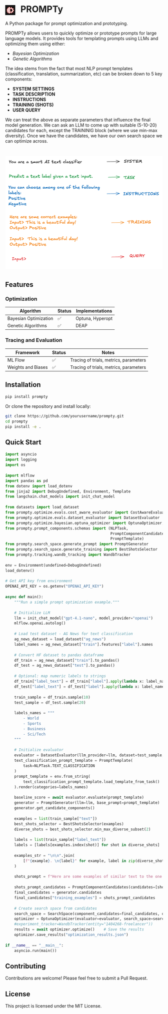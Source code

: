 <h1>
  <img src="assets/icon.png" width="32" alt="Logo" style="vertical-align: middle; margin-right: 10px;"/>
  PROMPTy
</h1>

A Python package for prompt optimization and prototyping.

PROMPTy allows users to quickly optimize or prototype prompts for large language models. It provides tools for templating prompts using LLMs and optimizing them using either:

- *Bayesian Optimization*
- *Genetic Algorithms*

The idea stems from the fact that most NLP prompt templates (classification, translation, summarization, etc) can be broken down to 5 key components:

- **SYSTEM SETTINGS**
- **TASK DESCRIPTION**
- **INSTRUCTIONS**
- **TRAINING (SHOTS)**
- **USER QUERY**

We can treat the above as separate parameters that influence the final model generation. We can ask an LLM to come up with suitable (5-10-20) candidates for each, except the TRAININIG block (where we use min-max diversity). Once we have the candidates, we have our own search space we can optimize across.

<h1>
  <img src="assets/prompty_steps.png"/>
</h1>

## Features

### Optimization

| Algorithm                          | Status   | Implementations                                         |
|------------------------------------|----------|---------------------------------------------------------|
| Bayesian Optimization              | ✅       | Optuna, Hyperopt                                        |
| Genetic Algorithms                 | ✅       | DEAP                                                    |

### Tracing and Evaluation

| Framework                     | Status   | Notes                                                   |
|-------------------------------|----------|---------------------------------------------------------|
| ML Flow                       | ✅       | Tracing of trials, metrics, parameters                  |
| Weights and Biases            | ✅       | Tracing of trials, metrics, parameters                  |

## Installation

```bash
pip install prompty
```

Or clone the repository and install locally:

```bash
git clone https://github.com/yourusername/prompty.git
cd prompty
pip install -e .
```

## Quick Start

```python
import asyncio
import logging
import os

import mlflow
import pandas as pd
from dotenv import load_dotenv
from jinja2 import DebugUndefined, Environment, Template
from langchain.chat_models import init_chat_model

from datasets import load_dataset
from prompty.optimize.evals.cost_aware_evaluator import CostAwareEvaluator
from prompty.optimize.evals.dataset_evaluator import DatasetEvaluator
from prompty.optimize.bayesian.optuna_optimizer import OptunaOptimizer, SearchSpace
from prompty.prompt_components.schemas import (NLPTask,
                                               PromptComponentCandidates,
                                               PromptTemplate)
from prompty.search_space.generate_prompt import PromptGenerator
from prompty.search_space.generate_training import BestShotsSelector
from prompty.tracking.wandb_tracking import WandbTracker

env = Environment(undefined=DebugUndefined)
load_dotenv()

# Get API key from environment
OPENAI_API_KEY = os.getenv("OPENAI_API_KEY")

async def main():
    """Run a simple prompt optimization example."""

    # Initialize LLM
    llm = init_chat_model("gpt-4.1-nano", model_provider="openai")
    mlflow.openai.autolog()
    
    # Load test dataset - AG News for text classification
    ag_news_dataset = load_dataset("ag_news")
    label_names = ag_news_dataset["train"].features["label"].names

    # Convert HF dataset to pandas dataframe
    df_train = ag_news_dataset["train"].to_pandas()
    df_test = ag_news_dataset["test"].to_pandas()

    # Optional: map numeric labels to strings
    df_train["label_text"] = df_train["label"].apply(lambda x: label_names[x])
    df_test["label_text"] = df_test["label"].apply(lambda x: label_names[x])

    train_sample = df_train.sample(10)
    test_sample = df_test.sample(20)

    labels_names = """
        - World
        - Sports
        - Business
        - Sci/Tech
    """

    # Initialize evaluator
    evaluator = DatasetEvaluator(llm_provider=llm, dataset=test_sample, input_column="text", target_column="label_text")
    text_classification_prompt_template = PromptTemplate(
        task=NLPTask.TEXT_CLASSIFICATION
    )
    prompt_template = env.from_string(
        text_classification_prompt_template.load_template_from_task()
    ).render(categories=labels_names)

    baseline_score = await evaluator.evaluate(prompt_template)
    generator = PromptGenerator(llm=llm, base_prompt=prompt_template)
    generator.get_candidate_components()

    examples = list(train_sample["text"])
    best_shots_selector = BestShotsSelector(examples)
    diverse_shots = best_shots_selector.min_max_diverse_subset(2)

    labels = list(train_sample["label_text"])
    labels = [labels[examples.index(shot)] for shot in diverse_shots]

    examples_str = "\n\n".join(
        [f"{example}. \n{label}" for example, label in zip(diverse_shots, labels)]
    )

    shots_prompt = f"Here are some examples of similar text to the one you have to classify, with their corresponding labels:\n{examples_str}"

    shots_prompt_candidates = PromptComponentCandidates(candidates=[shots_prompt])
    final_candidates = generator.candidates
    final_candidates["training_examples"] = shots_prompt_candidates

    # Create search space from candidates
    search_space = SearchSpace(component_candidates=final_candidates, other_params={})
    optimizer = OptunaOptimizer(evaluator=evaluator, search_space=search_space, n_trials=5)
    #experiment_tracker=WandbTracker(entity="1404268-freelancer"))
    results = await optimizer.optimize()    # Save the results
    optimizer.save_results("optimization_results.json")

if __name__ == "__main__":
    asyncio.run(main())
```

## Contributing

Contributions are welcome! Please feel free to submit a Pull Request.

## License

This project is licensed under the MIT License.
